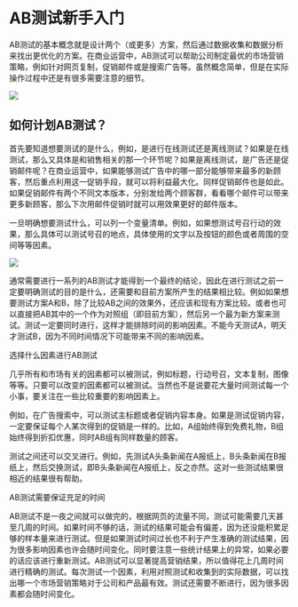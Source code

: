 # AB测试新手入门


AB测试的基本概念就是设计两个（或更多）方案，然后通过数据收集和数据分析来找出更优化的方案。在商业运营中，AB测试可以帮助公司制定最优的市场营销策略，例如针对网页复制，促销邮件或是搜索广告等。虽然概念简单，但是在实际操作过程中还是有很多需要注意的细节。

![](http://mmbiz.qpic.cn/mmbiz/ghbI8QDvgWvVN5vvzoU2hnWictW15CictqeIR1VqPW1ZG8fytUpcjdWCANa0vDoESNvNAJcazVcZ9wQX3viaviabAw/640?wx_fmt=png&tp=webp&wxfrom=5)

## 如何计划AB测试？

首先要知道想要测试的是什么，例如，是进行在线测试还是离线测试？如果是在线测试，那么又具体是和销售相关的那一个环节呢？如果是离线测试，是广告还是促销邮件呢？在商业运营中，如果能够测试广告中的哪一部分能够带来最多的新顾客，然后重点利用这一促销手段，就可以将利益最大化。同样促销邮件也是如此。如果促销邮件有两个不同文本版本，分别发给两个顾客群，看看哪个邮件可以带来更多新顾客，那么下次用邮件促销时就可以用效果更好的邮件版本。

一旦明确想要测试什么，可以列一个变量清单。例如，如果想测试号召行动的效果，那么具体可以测试号召的地点，具体使用的文字以及按钮的颜色或者周围的空间等等因素。

![](http://mmbiz.qpic.cn/mmbiz/ghbI8QDvgWvVN5vvzoU2hnWictW15Cictq4stIQyPZQjuO6WwhH3hVrvEXdBHXXLxb2TQU5mvat923fGu2qtyuJA/640?wx_fmt=png&tp=webp&wxfrom=5)

通常需要进行一系列的AB测试才能得到一个最终的结论，因此在进行测试之前一定要明确测试的目的是什么，还需要和目前方案所产生的结果相比较。例如如果想要测试方案A和B，除了比较AB之间的效果外，还应该和现有方案比较。或者也可以直接把AB其中的一个作为对照组（即目前方案），然后另一个最为新方案来测试。测试一定要同时进行，这样才能排除时间的影响因素。不能今天测试A，明天才测试B，因为不同时间情况下可能带来不同的影响因素。

选择什么因素进行AB测试

几乎所有和市场有关的因素都可以被测试，例如标题，行动号召，文本复制，图像等等。只要可以改变的因素都可以被测试。当然也不是说要花大量时间测试每一个小事，要关注在一些比较重要的影响因素上。

例如，在广告搜索中，可以测试主标题或者促销内容本身。如果是测试促销内容，一定要保证每个人某次得到的促销是一样的。比如，A组始终得到免费礼物，B组始终得到折扣优惠，同时AB组有同样数量的顾客。

测试之间还可以交叉进行。例如，先测试A头条新闻在A报纸上，B头条新闻在B报纸上，然后交换测试，即B头条新闻在A报纸上，反之亦然。这对一些测试结果很相近的结果很有帮助。

AB测试需要保证充足的时间

AB测试不是一夜之间就可以做完的，根据网页的流量不同，测试可能需要几天甚至几周的时间。如果时间不够的话，测试的结果可能会有偏差，因为还没能积累足够的样本量来进行测试。但是如果测试时间过长也不利于产生准确的测试结果，因为很多影响因素也许会随时间变化。同时要注意一些统计结果上的异常，如果必要的话应该进行重新测试。AB测试可以显著提高营销结果，所以值得花上几周时间进行精确的测试。每次测试一个因素，利用对照测试和收集到的实际数据，可以找出哪一个市场营销策略对于公司和产品最有效。测试还需要不断进行，因为很多因素都会随时间变化。